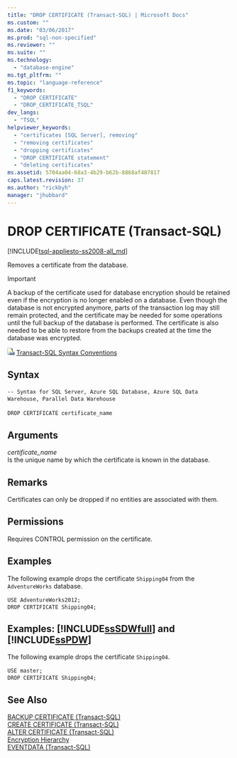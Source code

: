 ```yaml
---
title: "DROP CERTIFICATE (Transact-SQL) | Microsoft Docs"
ms.custom: ""
ms.date: "03/06/2017"
ms.prod: "sql-non-specified"
ms.reviewer: ""
ms.suite: ""
ms.technology: 
  - "database-engine"
ms.tgt_pltfrm: ""
ms.topic: "language-reference"
f1_keywords: 
  - "DROP CERTIFICATE"
  - "DROP_CERTIFICATE_TSQL"
dev_langs: 
  - "TSQL"
helpviewer_keywords: 
  - "certificates [SQL Server], removing"
  - "removing certificates"
  - "dropping certificates"
  - "DROP CERTIFICATE statement"
  - "deleting certificates"
ms.assetid: 5704aa04-68a3-4b29-b62b-8868af487817
caps.latest.revision: 37
ms.author: "rickbyh"
manager: "jhubbard"
---
```

# DROP CERTIFICATE (Transact-SQL)
[!INCLUDE[tsql-appliesto-ss2008-all_md](../../a9retired/includes/tsql-appliesto-ss2008-all-md.md)]

  Removes a certificate from the database.  
  
> [!IMPORTANT]  
>  A backup of the certificate used for database encryption should be retained even if the encryption is no longer enabled on a database. Even though the database is not encrypted anymore, parts of the transaction log may still remain protected, and the certificate may be needed for some operations until the full backup of the database is performed. The certificate is also needed to be able to restore from the backups created at the time the database was encrypted.  
  
 ![Topic link icon](../../a9notintoc/media/topic-link.gif "Topic link icon") [Transact-SQL Syntax Conventions](../../t-sql/language-elements/transact-sql-syntax-conventions-transact-sql.md)  
  
## Syntax  
  
```  
-- Syntax for SQL Server, Azure SQL Database, Azure SQL Data Warehouse, Parallel Data Warehouse  
  
DROP CERTIFICATE certificate_name  
```  
  
## Arguments  
 *certificate_name*  
 Is the unique name by which the certificate is known in the database.  
  
## Remarks  
 Certificates can only be dropped if no entities are associated with them.  
  
## Permissions  
 Requires CONTROL permission on the certificate.  
  
## Examples  
 The following example drops the certificate `Shipping04` from the `AdventureWorks` database.  
  
```  
USE AdventureWorks2012;  
DROP CERTIFICATE Shipping04;  
```  
  
## Examples: [!INCLUDE[ssSDWfull](../../a9notintoc/includes/sssdwfull-md.md)] and [!INCLUDE[ssPDW](../../a9notintoc/includes/sspdw-md.md)]  
 The following example drops the certificate `Shipping04`.  
  
```  
USE master;  
DROP CERTIFICATE Shipping04;  
```  
  
## See Also  
 [BACKUP CERTIFICATE &#40;Transact-SQL&#41;](../../t-sql/statements/backup-certificate-transact-sql.md)   
 [CREATE CERTIFICATE &#40;Transact-SQL&#41;](../../t-sql/statements/create-certificate-transact-sql.md)   
 [ALTER CERTIFICATE &#40;Transact-SQL&#41;](../../t-sql/statements/alter-certificate-transact-sql.md)   
 [Encryption Hierarchy](../../relational-databases/security/encryption/encryption-hierarchy.md)   
 [EVENTDATA &#40;Transact-SQL&#41;](../../t-sql/functions/eventdata-transact-sql.md)  
  
  

